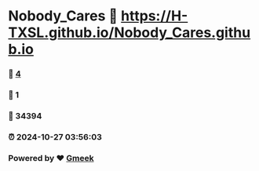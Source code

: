 # Nobody_Cares :link: https://H-TXSL.github.io/Nobody_Cares.github.io 
### :page_facing_up: [4](https://H-TXSL.github.io/Nobody_Cares.github.io/tag.html) 
### :speech_balloon: 1 
### :hibiscus: 34394 
### :alarm_clock: 2024-10-27 03:56:03 
### Powered by :heart: [Gmeek](https://github.com/Meekdai/Gmeek)
